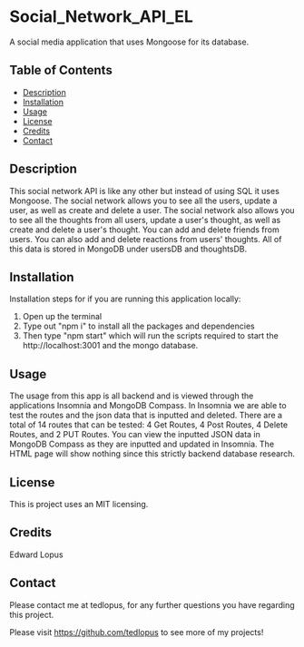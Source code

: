 # Social_Network_API_EL
A social media application that uses Mongoose for its database.

## Table of Contents

- [Description](#description)
- [Installation](#installation)
- [Usage](#usage)
- [License](#license)
- [Credits](#credits)
- [Contact](#contact)

## Description

This social network API is like any other but instead of using SQL it uses Mongoose. The social network allows you to see all the users, update a user, as well as create and delete a user. The social network also allows you to see all the thoughts from all users, update a user's thought, as well as create and delete a user's thought. You can add and delete friends from users. You can also add and delete reactions from users' thoughts. All of this data is stored in MongoDB under usersDB and thoughtsDB.

## Installation

Installation steps for if you are running this application locally:

1. Open up the terminal
2. Type out "npm i" to install all the packages and dependencies
3. Then type "npm start" which will run the scripts required to start the http://localhost:3001 and the mongo database.

## Usage

The usage from this app is all backend and is viewed through the applications Insomnia and MongoDB Compass. In Insomnia we are able to test the routes and the json data that is inputted and deleted. There are a total of 14 routes that can be tested: 4 Get Routes, 4 Post Routes, 4 Delete Routes, and 2 PUT Routes. You can view the inputted JSON data in MongoDB Compass as they are inputted and updated in Insomnia. The HTML page will show nothing since this strictly backend database research.

## License

This is project uses an MIT licensing.

## Credits

Edward Lopus

## Contact

Please contact me at tedlopus, for any further questions you have regarding this project.

Please visit https://github.com/tedlopus to see more of my projects!